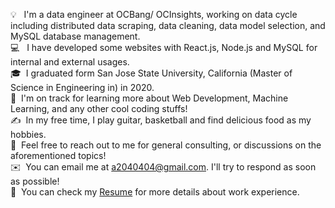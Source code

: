 💡 &nbsp; I'm a data engineer at OCBang/ OCInsights, working on data cycle including distributed data scraping, data cleaning, data model selection, and MySQL database management. \
💻 &nbsp; I have developed some websites with React.js, Node.js and MySQL for internal and external usages.\
🎓 &nbsp;I graduated form San Jose State University, California (Master of Science in Engineering in) in 2020.\
🌱 &nbsp;I'm on track for learning more about Web Development, Machine Learning, and any other cool coding stuffs!\
✍️ &nbsp;In my free time, I play guitar, basketball and find delicious food as my hobbies.\
💬 &nbsp;Feel free to reach out to me for general consulting, or discussions on the aforementioned topics!\
✉️ &nbsp;You can email me at a2040404@gmail.com. I'll try to respond as soon as possible!\
📄 &nbsp;You can check my [Resume](https://docs.google.com/document/d/1vXLElGSmYK_5dFozeQFw4j_ytgqICuyOqz0HtSzrrtY/edit?usp=sharing) for more details about work experience.

<!---
clement55688/clement55688 is a ✨ special ✨ repository because its `README.md` (this file) appears on your GitHub profile.
You can click the Preview link to take a look at your changes.
--->
